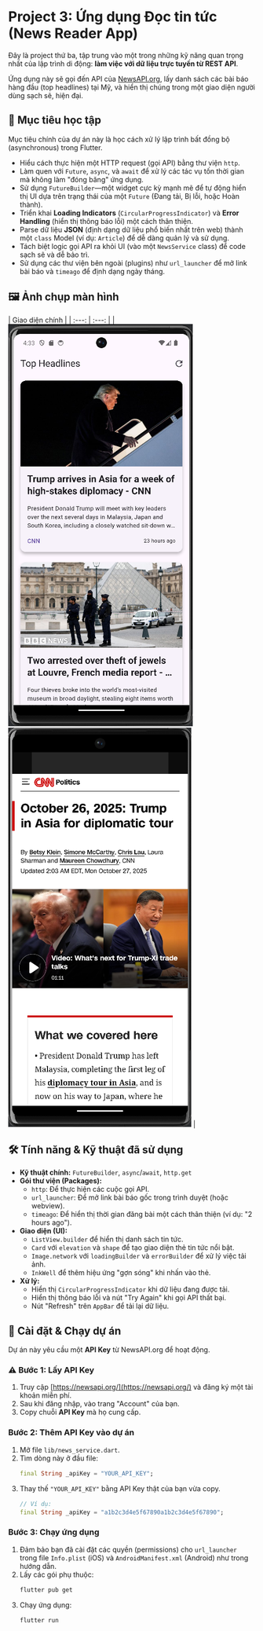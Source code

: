 # Project 3: Ứng dụng Đọc tin tức (News Reader App)

Đây là project thứ ba, tập trung vào một trong những kỹ năng quan trọng nhất của lập trình di động: **làm việc với dữ liệu trực tuyến từ REST API**.

Ứng dụng này sẽ gọi đến API của [NewsAPI.org](https://newsapi.org/), lấy danh sách các bài báo hàng đầu (top headlines) tại Mỹ, và hiển thị chúng trong một giao diện người dùng sạch sẽ, hiện đại.

## 🎯 Mục tiêu học tập

Mục tiêu chính của dự án này là học cách xử lý lập trình bất đồng bộ (asynchronous) trong Flutter.

-   Hiểu cách thực hiện một HTTP request (gọi API) bằng thư viện `http`.
-   Làm quen với `Future`, `async`, và `await` để xử lý các tác vụ tốn thời gian mà không làm "đóng băng" ứng dụng.
-   Sử dụng `FutureBuilder`—một widget cực kỳ mạnh mẽ để tự động hiển thị UI dựa trên trạng thái của một `Future` (Đang tải, Bị lỗi, hoặc Hoàn thành).
-   Triển khai **Loading Indicators** (`CircularProgressIndicator`) và **Error Handling** (hiển thị thông báo lỗi) một cách thân thiện.
-   Parse dữ liệu **JSON** (định dạng dữ liệu phổ biến nhất trên web) thành một `class` Model (ví dụ: `Article`) để dễ dàng quản lý và sử dụng.
-   Tách biệt logic gọi API ra khỏi UI (vào một `NewsService` class) để code sạch sẽ và dễ bảo trì.
-   Sử dụng các thư viện bên ngoài (plugins) như `url_launcher` để mở link bài báo và `timeago` để định dạng ngày tháng.

## 🖼️ Ảnh chụp màn hình

| Giao diện chính |
| :---: | :---: |
| ![image](https://github.com/vvhoang04/10_baitap_flutter/blob/35201b1d48e622ab768846aa46bf9c8d91753502/Week1_CoreUI_State_Navigation/news_reader/img_news1.png)
![image](https://github.com/vvhoang04/10_baitap_flutter/blob/35201b1d48e622ab768846aa46bf9c8d91753502/Week1_CoreUI_State_Navigation/news_reader/img_news2.png) |

## 🛠️ Tính năng & Kỹ thuật đã sử dụng

-   **Kỹ thuật chính:** `FutureBuilder`, `async`/`await`, `http.get`
-   **Gói thư viện (Packages):**
    -   `http`: Để thực hiện các cuộc gọi API.
    -   `url_launcher`: Để mở link bài báo gốc trong trình duyệt (hoặc webview).
    -   `timeago`: Để hiển thị thời gian đăng bài một cách thân thiện (ví dụ: "2 hours ago").
-   **Giao diện (UI):**
    -   `ListView.builder` để hiển thị danh sách tin tức.
    -   `Card` với `elevation` và `shape` để tạo giao diện thẻ tin tức nổi bật.
    -   `Image.network` với `loadingBuilder` và `errorBuilder` để xử lý việc tải ảnh.
    -   `InkWell` để thêm hiệu ứng "gợn sóng" khi nhấn vào thẻ.
-   **Xử lý:**
    -   Hiển thị `CircularProgressIndicator` khi dữ liệu đang được tải.
    -   Hiển thị thông báo lỗi và nút "Try Again" khi gọi API thất bại.
    -   Nút "Refresh" trên `AppBar` để tải lại dữ liệu.

## 🚀 Cài đặt & Chạy dự án

Dự án này yêu cầu một **API Key** từ NewsAPI.org để hoạt động.

### ⚠️ Bước 1: Lấy API Key
1.  Truy cập [https://newsapi.org/](https://newsapi.org/) và đăng ký một tài khoản miễn phí.
2.  Sau khi đăng nhập, vào trang "Account" của bạn.
3.  Copy chuỗi **API Key** mà họ cung cấp.

### Bước 2: Thêm API Key vào dự án
1.  Mở file `lib/news_service.dart`.
2.  Tìm dòng này ở đầu file:
    ```dart
    final String _apiKey = "YOUR_API_KEY";
    ```
3.  Thay thế `"YOUR_API_KEY"` bằng API Key thật của bạn vừa copy.
    ```dart
    // Ví dụ:
    final String _apiKey = "a1b2c3d4e5f67890a1b2c3d4e5f67890";
    ```

### Bước 3: Chạy ứng dụng
1.  Đảm bảo bạn đã cài đặt các quyền (permissions) cho `url_launcher` trong file `Info.plist` (iOS) và `AndroidManifest.xml` (Android) như trong hướng dẫn.
2.  Lấy các gói phụ thuộc:
    ```bash
    flutter pub get
    ```
3.  Chạy ứng dụng:
    ```bash
    flutter run
    ```
